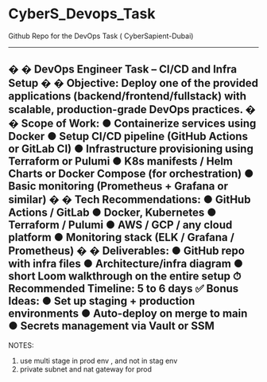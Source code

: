 # CyberS_Devops_Task
Github Repo for the DevOps Task ( CyberSapient-Dubai)

--------------------------------------------------------------------------------------------------------------------------------
�
�
 DevOps Engineer Task – CI/CD and Infra Setup 
�
�
 Objective: 
Deploy one of the provided applications (backend/frontend/fullstack) with scalable, 
production-grade DevOps practices. 
�
�
 Scope of Work: 
● Containerize services using Docker 
● Setup CI/CD pipeline (GitHub Actions or GitLab CI) 
● Infrastructure provisioning using Terraform or Pulumi 
● K8s manifests / Helm Charts or Docker Compose (for orchestration) 
● Basic monitoring (Prometheus + Grafana or similar) 
�
�
 Tech Recommendations: 
● GitHub Actions / GitLab 
● Docker, Kubernetes 
● Terraform / Pulumi 
● AWS / GCP / any cloud platform 
● Monitoring stack (ELK / Grafana / Prometheus) 
�
�
 Deliverables: 
● GitHub repo with infra files 
● Architecture/infra diagram 
● short Loom walkthrough on the entire setup 
⏱ Recommended Timeline: 5 to 6 days 
✅
 Bonus Ideas: 
● Set up staging + production environments 
● Auto-deploy on merge to main 
● Secrets management via Vault or SSM 
--------------------------------------------------------------------------------------------------------------------------------

NOTES:
1) use multi stage in prod env , and not in stag env
2) private subnet and nat gateway for prod